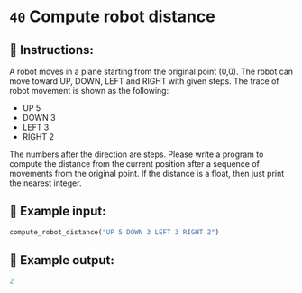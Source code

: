 # `40` Compute robot distance

## 📝 Instructions:

A robot moves in a plane starting from the original point (0,0). The robot can move toward UP, DOWN, LEFT and RIGHT with given steps. The trace of robot movement is shown as the following:

+ UP 5
+ DOWN 3
+ LEFT 3
+ RIGHT 2

The numbers after the direction are steps. Please write a program to compute the distance from the current position after a sequence of movements from the original point. If the distance is a float, then just print the nearest integer.

## 📎 Example input:

```py
compute_robot_distance("UP 5 DOWN 3 LEFT 3 RIGHT 2")
```

## 📎 Example output:

```py
2
```
